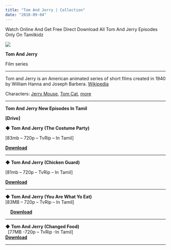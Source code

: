 ```yaml
---
title: "Tom And Jerry | Collection"
date: "2018-09-04"
---
```


Watch Online And Get Free Direct Download All Tom And Jerry Episodes Only On Tamilkidz

[![](https://4.bp.blogspot.com/-dZBNQGR3A0w/WyMpXUutxGI/AAAAAAAAAU4/TyYSX5WnVeAFPfzBCFyiG4oEnOn9jMYsgCLcBGAs/s640/Tom{9560a35704a61d56b1c5bb169ad4626925aff5012047a8ffb6d720526964f1e1}2BAnd{9560a35704a61d56b1c5bb169ad4626925aff5012047a8ffb6d720526964f1e1}2BJerry{9560a35704a61d56b1c5bb169ad4626925aff5012047a8ffb6d720526964f1e1}2B-{9560a35704a61d56b1c5bb169ad4626925aff5012047a8ffb6d720526964f1e1}2BTamilKidz.jpg)](https://4.bp.blogspot.com/-dZBNQGR3A0w/WyMpXUutxGI/AAAAAAAAAU4/TyYSX5WnVeAFPfzBCFyiG4oEnOn9jMYsgCLcBGAs/s1600/Tom{9560a35704a61d56b1c5bb169ad4626925aff5012047a8ffb6d720526964f1e1}2BAnd{9560a35704a61d56b1c5bb169ad4626925aff5012047a8ffb6d720526964f1e1}2BJerry{9560a35704a61d56b1c5bb169ad4626925aff5012047a8ffb6d720526964f1e1}2B-{9560a35704a61d56b1c5bb169ad4626925aff5012047a8ffb6d720526964f1e1}2BTamilKidz.jpg)

**Tom And Jerry**

Film series

* * *

Tom and Jerry is an American animated series of short films created in 1940 by William Hanna and Joseph Barbera. [Wikipedia](https://en.m.wikipedia.org/wiki/Tom_and_Jerry)

Characters: [Jerry Mouse](https://www.google.com/search?client=ms-opera-mini-android&q=Jerry+Mouse&stick=H4sIAAAAAAAAAOPgE-LUz9U3MM62tExW4gIzkyoMDXO05LOTrfTTMnNywUR8cWpRZmqxVXJGYlFicklqUTEA_K2m4ToAAAA&sa=X&ved=2ahUKEwj94Lz41NTbAhUJT48KHWQeArYQmxMoADADegQICxAI), [Tom Cat](https://www.google.com/search?client=ms-opera-mini-android&q=Tom+Cat&stick=H4sIAAAAAAAAAOPgE-LUz9U3MM62tExW4gIzk8rjzVK05LOTrfTTMnNywUR8cWpRZmqxVXJGYlFicklqUTEAzopsZjoAAAA&sa=X&ved=2ahUKEwj94Lz41NTbAhUJT48KHWQeArYQmxMoATADegQICxAJ), [more](https://www.google.com/search?client=ms-opera-mini-android&q=tom+and+jerry+characters&stick=H4sIAAAAAAAAAOPgE-LUz9U3MM62tEzWks9OttJPy8zJBRPxxalFmanFVskZiUWJySWpRcUAmY9LJi4AAAA&sa=X&ved=2ahUKEwj94Lz41NTbAhUJT48KHWQeArYQ44YBKAIwA3oECAsQCg)

* * *

**Tom And Jerry New Episodes In Tamil**

**\[Drive\]**

  

  

**◆ Tom And Jerry (The Costume Party)**

  \[83mb – 720p – TvRip – In Tamil\]

  
  
  

 **[Download](http://ujv.me/CMf6KD9)**

* * *

**◆ Tom And Jerry (Chicken Guard)**

 \[81mb – 720p – TvRip – In Tamil\]

 **[Download](http://ujv.me/dwUuh)**  

* * *

**◆ Tom And Jerry (You Are What Yo Eat)**  
 \[83MB – 720p – TvRip – In Tamil\]  
  
  
    **[Download](http://ujv.me/CWwa)**  

* * *

**◆ Tom And Jerry (Changed Food)**  
   \[77MB -720p – TvRip -In Tamil\]  
 **[Download](http://ujv.me/9eOacntx)**

* * *

